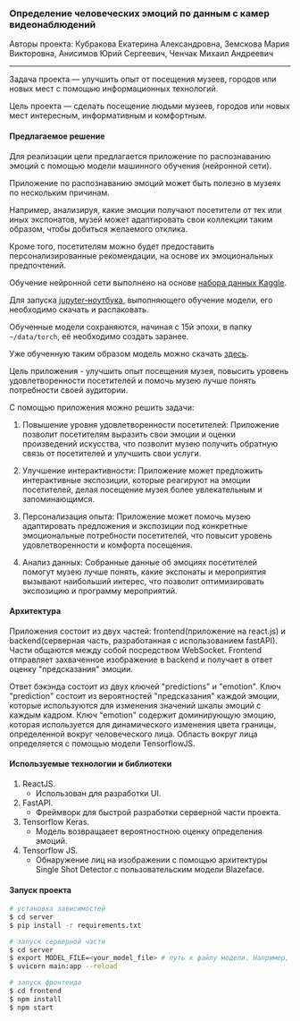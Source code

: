 ### Определение человеческих эмоций по данным с камер видеонаблюдений
Авторы проекта: Кубракова Екатерина Александровна, Земскова Мария Викторовна, Анисимов Юрий Сергеевич, Ченчак Михаил Андреевич
<hr/>

Задача проекта — улучшить опыт от посещения музеев, городов или новых мест с помощью информационных технологий.

Цель проекта — сделать посещение людьми музеев, городов или новых мест интересным, информативным и комфортным.

#### Предлагаемое решение

Для реализации цели предлагается приложение по распознаванию эмоций
с помощью модели машинного обучения (нейронной сети).  

Приложение по распознаванию эмоций может быть полезно в музеях по
нескольким причинам.  

Например, анализируя, какие эмоции получают посетители от тех или иных
экспонатов, музей может адаптировать свои
коллекции таким образом, чтобы добиться желаемого отклика.  

Кроме того, посетителям можно будет предоставить персонализированные
рекомендации, на основе их эмоциональных предпочтений.  

Обучение нейронной сети выполнено на основе [набора данных Kaggle](https://www.kaggle.com/datasets/sujaykapadnis/emotion-recognition-dataset).  

Для запуска [jupyter-ноутбука](./hackaton.ipynb), выполняющего обучение
модели, его необходимо скачать и распаковать.  

Обученные модели сохраняются, начиная с 15й эпохи, в папку `~/data/torch`,
её необходимо создать заранее.  

Уже обученную таким образом модель можно скачать
[здесь](https://drive.google.com/file/d/1cZaV8ab__-jepbpBx2gtjUWeRXeEn-a6/view).

Цель приложения - улучшить опыт посещения музея, повысить уровень удовлетворенности посетителей и помочь музею лучше понять потребности своей аудитории.

С помощью приложения можно решить задачи:

1. Повышение уровня удовлетворенности посетителей: Приложение позволит посетителям выразить свои эмоции и оценки произведений искусства, что позволит музею получить обратную связь от посетителей и улучшить свои услуги.

2. Улучшение интерактивности: Приложение может предложить интерактивные экспозиции, которые реагируют на эмоции посетителей, делая посещение музея более увлекательным и запоминающимся.

3. Персонализация опыта: Приложение может помочь музею адаптировать предложения и экспозиции под конкретные эмоциональные потребности посетителей, что повысит уровень удовлетворенности и комфорта посещения.

4. Анализ данных: Собранные данные об эмоциях посетителей помогут музею лучше понять, какие экспонаты и мероприятия вызывают наибольший интерес, что позволит оптимизировать экспозицию и программу мероприятий.

#### Архитектура

Приложения состоит из двух частей: frontend(приложение на react.js) и backend(серверная часть, разработанная с использованием fastAPI). Части общаются между собой посредством WebSocket.
Frontend отправляет захваченное изображение в backend и получает в ответ оценку "предсказания" эмоции.

Ответ бэкэнда состоит из двух ключей "predictions" и "emotion". Ключ "prediction" состоит из вероятностей "предсказания" каждой эмоции, которые используются для изменения значений шкалы эмоций с каждым кадром. Ключ "emotion" содержит доминирующую эмоцию, которая используется для динамического изменения цвета границы, определенной вокруг человеческого лица. Область вокруг лица определяется с помощью модели TensorflowJS.

#### Используемые технологии и библиотеки
1. ReactJS.
    - Использован для разработки UI.
2. FastAPI.
    - Фреймворк для быстрой разработки серверной части проекта.
3. Tensorflow Keras.
   - Модель возвращаеет вероятностною оценку определения эмоций.
4. Tensorflow JS.
   - Обнаружение лиц на изображении с помощью архитектуры Single Shot Detector с пользовательским модели Blazeface.

#### Запуск проекта

```bash
# установка зависимостей
$ cd server
$ pip install -r requirements.txt
```

```bash
# запуск серверной части
$ cd server
$ export MODEL_FILE=<your_model_file> # путь к файлу модели. Например, в системе Linux так: export MODEL_FILE=/some/path/to/your/model_file.th.
$ uvicorn main:app --reload
```

```bash
# запуск фронтенда
$ cd frontend
$ npm install
$ npm start
```

